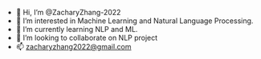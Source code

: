- 👋 Hi, I’m @ZacharyZhang-2022
- 👀 I’m interested in Machine Learning and Natural Language Processing.
- 🌱 I’m currently learning NLP and ML.
- 💞️ I’m looking to collaborate on NLP project
- 📫 zacharyzhang2022@gmail.com

<!---
ZacharyZhang-2022/ZacharyZhang-2022 is a ✨ special ✨ repository because its `README.md` (this file) appears on your GitHub profile.
You can click the Preview link to take a look at your changes.
--->
